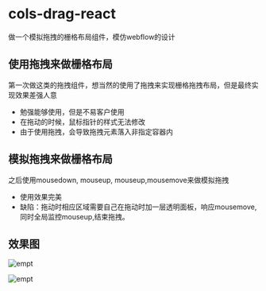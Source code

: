 # cols-drag-react
做一个模拟拖拽的栅格布局组件，模仿webflow的设计

## 使用拖拽来做栅格布局
第一次做这类的拖拽组件，想当然的使用了拖拽来实现栅格拖拽布局，但是最终实现效果差强人意
- 勉强能够使用，但是不易客户使用
- 在拖动的时候，鼠标指针的样式无法修改
- 由于使用拖拽，会导致拖拽元素落入非指定容器内

## 模拟拖拽来做栅格布局
之后使用mousedown, mouseup, mouseup,mousemove来做模拟拖拽
- 使用效果完美
- 缺陷：拖动时相应区域需要自己在拖动时加一层透明面板，响应mousemove, 同时全局监控mouseup,结束拖拽。

## 效果图
![empt]('https://github.com/lilongllong/cols-drag-react/blob/master/build/%E5%AF%B9%E6%AF%94%E6%95%88%E6%9E%9C.png?raw=true')

![empt]('https://github.com/lilongllong/cols-drag-react/blob/master/build/%E6%9C%80%E7%BB%88%E6%95%88%E6%9E%9C.png?raw=true')

